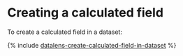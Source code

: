 # Creating a calculated field

To create a calculated field in a dataset:

{% include [datalens-create-calculated-field-in-dataset](../../_includes/datalens/operations/datalens-create-calculated-field-in-dataset.md) %}
